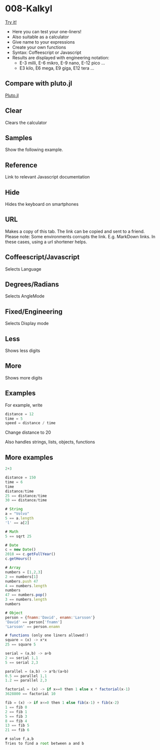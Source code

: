 # 008-Kalkyl

[Try it!](https://christernilsson.github.io/2023/008-Kalkyl)

* Here you can test your one-liners!
* Also suitable as a calculator
* Give name to your expressions
* Create your own functions
* Syntax: Coffeescript or Javascript
* Results are displayed with engineering notation:
	* E-3 milli, E-6 mikro, E-9 nano, E-12 pico ...
	* E3  kilo,  E6  mega,  E9  giga, E12  tera ...

## Compare with pluto.jl

[Pluto.jl](https://www.youtube.com/watch?v=IAF8DjrQSSk&ab_channel=TheJuliaProgrammingLanguage)

## Clear
Clears the calculator

## Samples
Show the following example.

## Reference
Link to relevant Javascript documentation

## Hide
Hides the keyboard on smartphones

## URL

Makes a copy of this tab. The link can be copied and sent to a friend.
Please note: Some environments corrupts the link. E.g. MarkDown links. 
In these cases, using a url shortener helps.

## Coffeescript/Javascript

Selects Language

## Degrees/Radians

Selects AngleMode

## Fixed/Engineering

Selects Display mode

## Less

Shows less digits

## More

Shows more digits

## Examples

For example, write

```javascript
distance = 12
time = 5
speed = distance / time
```

Change distance to 20

Also handles strings, lists, objects, functions

## More examples

```javascript
2+3

distance = 150
time = 6
time
distance/time
25 == distance/time
30 == distance/time

# String
a = "Volvo" 
5 == a.length
'l' == a[2]

# Math
5 == sqrt 25 

# Date
c = new Date() 
2018 == c.getFullYear()
c.getHours()

# Array
numbers = [1,2,3] 
2 == numbers[1]
numbers.push 47
4 == numbers.length
numbers 
47 == numbers.pop()
3 == numbers.length
numbers

# Object
person = {fnamn:'David', enamn:'Larsson'}
'David' == person['fnamn']
'Larsson' == person.enamn

# functions (only one liners allowed!)
square = (x) -> x*x
25 == square 5

serial = (a,b) -> a+b
2 == serial 1,1
5 == serial 2,3

parallel = (a,b) -> a*b/(a+b)
0.5 == parallel 1,1
1.2 == parallel 2,3

factorial = (x) -> if x==0 then 1 else x * factorial(x-1)
3628800 == factorial 10

fib = (x) -> if x<=0 then 1 else fib(x-1) + fib(x-2) 
1 == fib 0
2 == fib 1
5 == fib 3
8 == fib 4
13 == fib 5
21 == fib 6

# solve f,a,b
Tries to find a root between a and b
```
